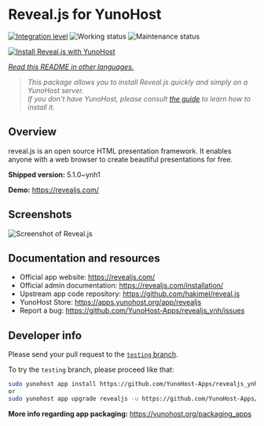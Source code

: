 <!--
N.B.: This README was automatically generated by <https://github.com/YunoHost/apps/tree/master/tools/readme_generator>
It shall NOT be edited by hand.
-->

# Reveal.js for YunoHost

[![Integration level](https://apps.yunohost.org/badge/integration/revealjs)](https://ci-apps.yunohost.org/ci/apps/revealjs/)
![Working status](https://apps.yunohost.org/badge/state/revealjs)
![Maintenance status](https://apps.yunohost.org/badge/maintained/revealjs)

[![Install Reveal.js with YunoHost](https://install-app.yunohost.org/install-with-yunohost.svg)](https://install-app.yunohost.org/?app=revealjs)

*[Read this README in other languages.](./ALL_README.md)*

> *This package allows you to install Reveal.js quickly and simply on a YunoHost server.*  
> *If you don't have YunoHost, please consult [the guide](https://yunohost.org/install) to learn how to install it.*

## Overview

reveal.js is an open source HTML presentation framework. It enables anyone with a web browser to create beautiful presentations for free.


**Shipped version:** 5.1.0~ynh1

**Demo:** <https://revealjs.com/>

## Screenshots

![Screenshot of Reveal.js](./doc/screenshots/example.jpg)

## Documentation and resources

- Official app website: <https://revealjs.com/>
- Official admin documentation: <https://revealjs.com/installation/>
- Upstream app code repository: <https://github.com/hakimel/reveal.js>
- YunoHost Store: <https://apps.yunohost.org/app/revealjs>
- Report a bug: <https://github.com/YunoHost-Apps/revealjs_ynh/issues>

## Developer info

Please send your pull request to the [`testing` branch](https://github.com/YunoHost-Apps/revealjs_ynh/tree/testing).

To try the `testing` branch, please proceed like that:

```bash
sudo yunohost app install https://github.com/YunoHost-Apps/revealjs_ynh/tree/testing --debug
or
sudo yunohost app upgrade revealjs -u https://github.com/YunoHost-Apps/revealjs_ynh/tree/testing --debug
```

**More info regarding app packaging:** <https://yunohost.org/packaging_apps>
